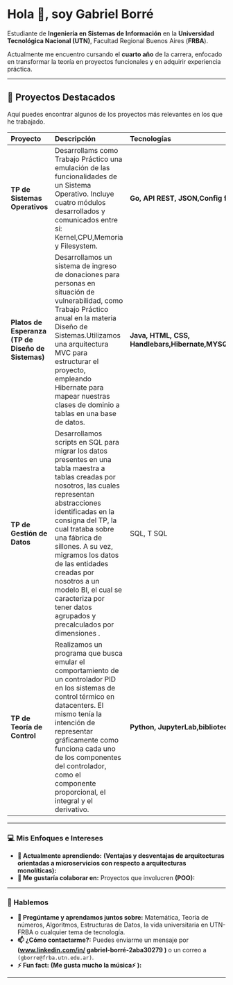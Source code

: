 # Hola 👋, soy Gabriel Borré

Estudiante de **Ingeniería en Sistemas de Información** en la **Universidad Tecnológica Nacional (UTN)**, Facultad Regional Buenos Aires (**FRBA**).

Actualmente me encuentro cursando el **cuarto año** de la carrera, enfocado en transformar la teoría en proyectos funcionales y en adquirir experiencia práctica.

---

## 🚀 Proyectos Destacados

Aquí puedes encontrar algunos de los proyectos más relevantes en los que he trabajado.

| Proyecto | Descripción | Tecnologías | Enlace |
| :--- | :--- | :--- | :--- |
| **TP de Sistemas Operativos** | Desarrollams como Trabajo Práctico una emulación de las funcionalidades de un Sistema Operativo. Incluye cuatro módulos desarrollados y comunicados entre sí: Kernel,CPU,Memoria y Filesystem. | **Go, API REST, JSON,Config files**  | [Ver Repositorio](https://github.com/GabrielBorre/TP-Sistemas_Operativos-2c-2024) |
| **Platos de Esperanza (TP de Diseño de Sistemas)** | Desarrollamos un sistema de ingreso de donaciones para personas en situación de vulnerabilidad, como Trabajo Práctico anual en la materia Diseño de Sistemas.Utilizamos una arquitectura MVC para estructurar el proyecto, empleando Hibernate para mapear nuestras clases de dominio a tablas en una base de datos. | **Java, HTML, CSS, Handlebars,Hibernate,MYSQL,Springboot(Framework),AWS(Deploy)** | [Ver Repositorio](https://github.com/GabrielBorre/TP-Disenio-de-Sistemas-2024) |
| **TP de Gestión de Datos** | Desarrollamos scripts en SQL para migrar los datos presentes en una tabla maestra a tablas creadas por nosotros, las cuales representan abstracciones identificadas en la consigna del TP, la cual trataba sobre una fábrica de sillones. A su vez, migramos los datos de las entidades creadas por nosotros a un modelo BI, el cual se caracteriza por tener datos agrupados y precalculados por dimensiones . | SQL, T SQL  | [Ver Repositorio](https://github.com/GabrielBorre/GDD-2025-1C) |
| **TP de Teoría de Control** | Realizamos un programa que busca emular el comportamiento de un controlador PID en los sistemas de control térmico en datacenters. El mismo tenía la intención de representar gráficamente como funciona cada uno de los componentes del controlador, como el componente proporcional, el integral y el derivativo. | **Python, JupyterLab,bibliotecas para mostrar gráficos:** | [Ver Repositorio](https://github.com/GabrielBorre/Simulacion_TDC_2025_K4051) |
---

### 💻 Mis Enfoques e Intereses
 
- **🌱 Actualmente aprendiendo:** **(Ventajas y desventajas de arquitecturas orientadas a microservicios con respecto a arquitecturas monolíticas):** 
- **👯 Me gustaría colaborar en:** Proyectos que involucren **(POO):** 

---

### 💬 Hablemos

- **💬 Pregúntame y aprendamos juntos sobre:** Matemática, Teoría de números, Algoritmos, Estructuras de Datos, la vida universitaria en UTN-FRBA o cualquier tema de tecnología.
- **📫 ¿Cómo contactarme?:** Puedes enviarme un mensaje por **(www.linkedin.com/in/
gabriel-borré-2aba30279
)** o un correo a `(gborre@frba.utn.edu.ar)`.
- **⚡ Fun fact:** **(Me gusta mucho la música⚡ ):** 

---
